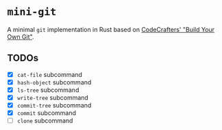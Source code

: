 # `mini-git`

A minimal `git` implementation in Rust based on [CodeCrafters' "Build Your Own
Git"](https://app.codecrafters.io/courses/git/overview).

## TODOs

- [x] `cat-file` subcommand
- [x] `hash-object` subcommand
- [x] `ls-tree` subcommand
- [x] `write-tree` subcommand
- [x] `commit-tree` subcommand
- [x] `commit` subcommand
- [ ] `clone` subcommand
